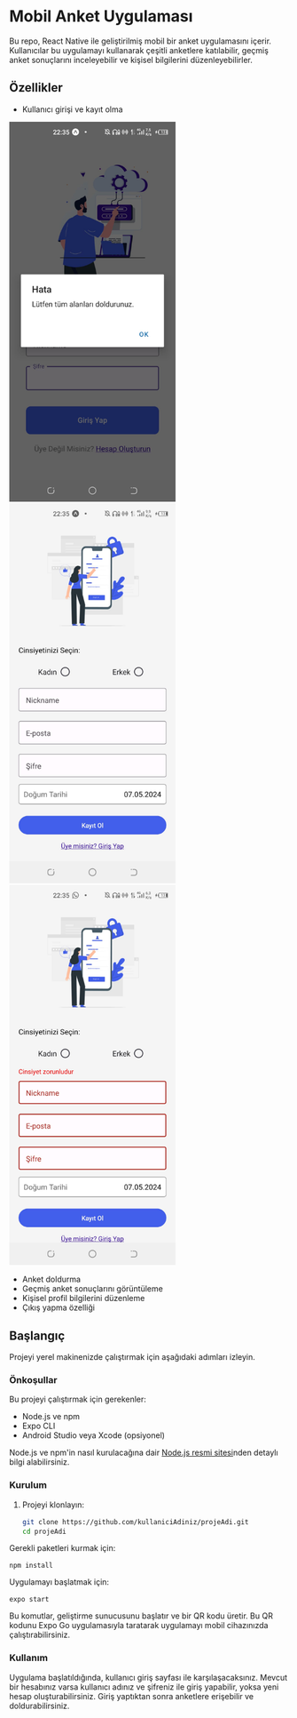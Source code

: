 # Mobil Anket Uygulaması

Bu repo, React Native ile geliştirilmiş mobil bir anket uygulamasını içerir. Kullanıcılar bu uygulamayı kullanarak çeşitli anketlere katılabilir, geçmiş anket sonuçlarını inceleyebilir ve kişisel bilgilerini düzenleyebilirler.

## Özellikler

- Kullanıcı girişi ve kayıt olma
<img src="https://github.com/beyzaokutucu/SurveyApp/blob/main/readme/readme_img/login.jpeg" width="300"/>
<img src="https://github.com/beyzaokutucu/SurveyApp/blob/main/readme/readme_img/register.jpeg" width="300"/>
<img src="https://github.com/beyzaokutucu/SurveyApp/blob/main/readme/readme_img/register2.jpeg" width="300"/>



  
- Anket doldurma
- Geçmiş anket sonuçlarını görüntüleme
- Kişisel profil bilgilerini düzenleme
- Çıkış yapma özelliği

## Başlangıç

Projeyi yerel makinenizde çalıştırmak için aşağıdaki adımları izleyin.

### Önkoşullar

Bu projeyi çalıştırmak için gerekenler:

- Node.js ve npm
- Expo CLI
- Android Studio veya Xcode (opsiyonel)

Node.js ve npm'in nasıl kurulacağına dair [Node.js resmi sitesi](https://nodejs.org/)nden detaylı bilgi alabilirsiniz.

### Kurulum

1. Projeyi klonlayın:
   ```bash
   git clone https://github.com/kullaniciAdiniz/projeAdi.git
   cd projeAdi
Gerekli paketleri kurmak için:

```
npm install
```

Uygulamayı başlatmak için:

```
expo start
```

Bu komutlar, geliştirme sunucusunu başlatır ve bir QR kodu üretir. Bu QR kodunu Expo Go uygulamasıyla taratarak uygulamayı mobil cihazınızda çalıştırabilirsiniz.

### Kullanım
Uygulama başlatıldığında, kullanıcı giriş sayfası ile karşılaşacaksınız. Mevcut bir hesabınız varsa kullanıcı adınız ve şifreniz ile giriş yapabilir, yoksa yeni hesap oluşturabilirsiniz. Giriş yaptıktan sonra anketlere erişebilir ve doldurabilirsiniz.
